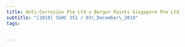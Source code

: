 ```yaml
---
title: Anti-Corrosion Pte Ltd v Berger Paints Singapore Pte Ltd 
subtitle: "[2010] SGHC 351 / 03\_December\_2010"
tags:


---
```


